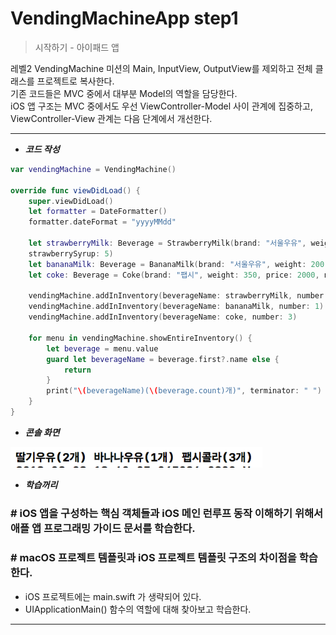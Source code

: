# VendingMachineApp step1

>  시작하기 - 아이패드 앱

레벨2 VendingMachine 미션의 Main, InputView, OutputView를 제외하고 전체 클래스를 프로젝트로 복사한다.<br  />
기존 코드들은 MVC 중에서 대부분 Model의 역할을 담당한다.<br  />
iOS 앱 구조는 MVC 중에서도 우선 ViewController-Model 사이 관계에 집중하고, ViewController-View 관계는 다음 단계에서 개선한다.<br  />

---

- ***코드 작성***
```swift
var vendingMachine = VendingMachine()

override func viewDidLoad() {
    super.viewDidLoad()
    let formatter = DateFormatter()
    formatter.dateFormat = "yyyyMMdd"

    let strawberryMilk: Beverage = StrawberryMilk(brand: "서울우유", weight: 200, price: 1000, name: "딸기우유", manufactureDate: formatter.date(from: "20171009") ?? Date(),
    strawberrySyrup: 5)
    let bananaMilk: Beverage = BananaMilk(brand: "서울우유", weight: 200, price: 1000, name: "바나나우유", manufactureDate: formatter.date(from: "20171012") ?? Date(), bananaSyrup: 3)
    let coke: Beverage = Coke(brand: "팹시", weight: 350, price: 2000, name: "팹시콜라", manufactureDate: formatter.date(from: "20171005") ?? Date(), calorie: 25)

    vendingMachine.addInInventory(beverageName: strawberryMilk, number: 2)
    vendingMachine.addInInventory(beverageName: bananaMilk, number: 1)
    vendingMachine.addInInventory(beverageName: coke, number: 3)

    for menu in vendingMachine.showEntireInventory() {
        let beverage = menu.value
        guard let beverageName = beverage.first?.name else {
            return
        }
        print("\(beverageName)(\(beverage.count)개)", terminator: " ")
    }
}
```

- ***콘솔 화면***
<img src="/img/consolePrint.png" width="80%" height="50%">


- ***학습꺼리***
###  # iOS 앱을 구성하는 핵심 객체들과 iOS 메인 런루프 동작 이해하기 위해서 애플 앱 프로그래밍 가이드 문서를 학습한다.

### # macOS 프로젝트 템플릿과 iOS 프로젝트 템플릿 구조의 차이점을 학습한다.
- iOS 프로젝트에는 main.swift 가 생략되어 있다.
- UIApplicationMain() 함수의 역할에 대해 찾아보고 학습한다.

---


